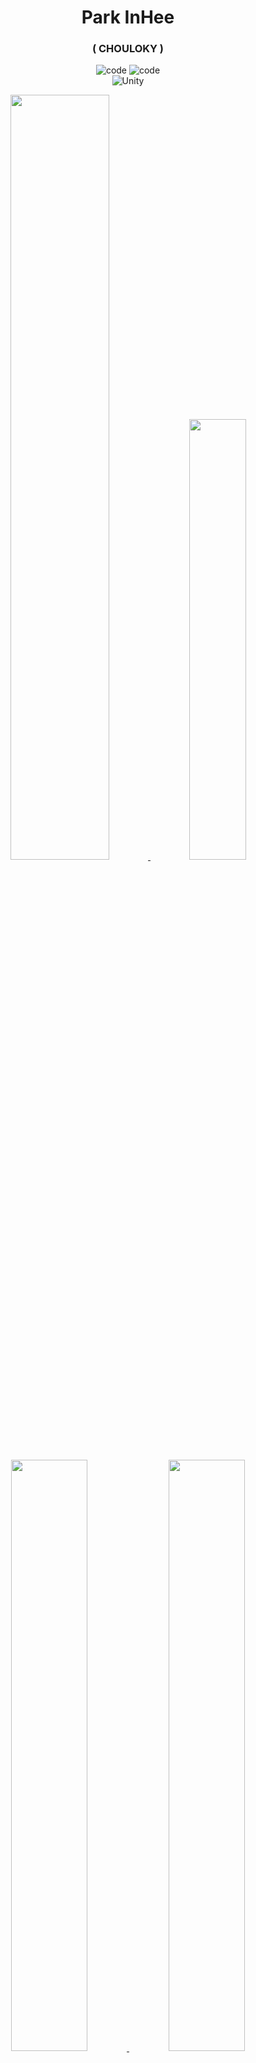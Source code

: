 <div align="center">
  
  <br><br>
  # Park InHee
  ### ( CHOULOKY )
  ![code](https://img.shields.io/badge/Code-C++-%2300599C.svg?logo=c%2B%2B&logoColor=white)
  ![code](https://img.shields.io/badge/Code-C%23-%23239120.svg?logo=csharp&logoColor=white)<br>
  ![Unity](https://img.shields.io/badge/Engine-unity-%23000000.svg?style=for-the-badge&logo=unity&logoColor=white)
  
  <a href="https://github.com/anuraghazra/github-readme-stats">
    <img src="https://github-readme-stats.vercel.app/api?username=CHOULOKY&show_icons=true&theme=merko&count_private=true" width=56% />
    <img src="https://github-readme-stats.vercel.app/api/top-langs/?username=CHOULOKY&layout=compact&theme=merko&count_private=true" width=42.5% />
  </a>
  <!--<a href="https://github.com/ashutosh00710/github-readme-activity-graph">
    <img src="https://github-readme-activity-graph.vercel.app/graph?username=CHOULOKY&theme=merko&count_private=true" width=84.5%/>
  </a>-->
  <a href="https://solved.ac/profile/chouloky">
    <img src="http://mazassumnida.wtf/api/v2/generate_badge?boj=CHOULOKY" width=49.25% />
  </a>
  <a href="https://solved.ac/profile/ppagnin">
    <img src="http://mazassumnida.wtf/api/v2/generate_badge?boj=PPAGNIN" width=49.25% />
  </a>

</div>
